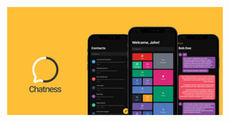 <a href="https://chatness.app">
<img src="chatness.jpg" alt="angular chat, firebase chat app, capacitor chat, ionic chat app, react chat, stencil chat, svelte chat, vanilla chat, vue chat, alpine chat, ember chat, mithril chat, preact chat, firebase chat app, ionic angular chat app template" />
</a>
